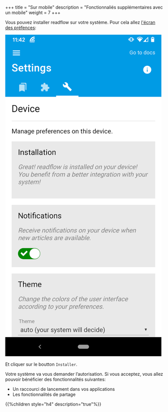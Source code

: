 +++
title = "Sur mobile"
description = "Fonctionnaliés supplémentaires avec un mobile"
weight = 7
+++

Vous pouvez installer readflow sur votre système.
Pour cela allez [l'écran des préfences](https://readflow.app/settings/preferences):

![](settings.png)

Et cliquer sur le boutton `Installer`.

Votre système va vous demander l’autorisation.
Si vous acceptez, vous allez pouvoir bénéficier des fonctionnalités suivantes:

- Un raccourci de lancement dans vos applications
- Les fonctionnalités de partage

{{%children style="h4" description="true"%}}
